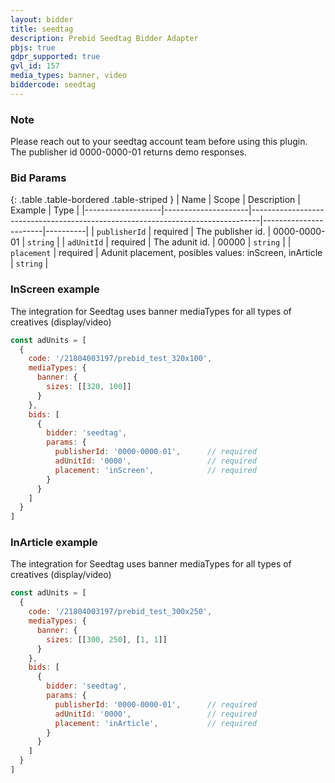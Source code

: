 ```yaml
---
layout: bidder
title: seedtag
description: Prebid Seedtag Bidder Adapter
pbjs: true
gdpr_supported: true
gvl_id: 157
media_types: banner, video
biddercode: seedtag
---
```


### Note

Please reach out to your seedtag account team before using this plugin.  
The publisher id 0000-0000-01 returns demo responses.


### Bid Params

{: .table .table-bordered .table-striped }
| Name              | Scope               | Description                                                                    | Example               | Type     |
|-------------------|---------------------|--------------------------------------------------------------------------------|-----------------------|----------|
| `publisherId`     | required            | The publisher id.                                                              | 0000-0000-01          | `string` |
| `adUnitId`        | required            | The adunit id.                                                                 | 00000                 | `string` |
| `placement`       | required            | Adunit placement, posibles values: inScreen, inArticle              | `string` |


### InScreen example

The integration for Seedtag uses banner mediaTypes for all types of creatives (display/video)

```js
const adUnits = [
  {
    code: '/21804003197/prebid_test_320x100',
    mediaTypes: {
      banner: {
        sizes: [[320, 100]]
      }
    },
    bids: [
      {
        bidder: 'seedtag',
        params: {
          publisherId: '0000-0000-01',      // required
          adUnitId: '0000',                 // required
          placement: 'inScreen',            // required
        }
      }
    ]
  }
]
```

### InArticle example

The integration for Seedtag uses banner mediaTypes for all types of creatives (display/video)

```js
const adUnits = [
  {
    code: '/21804003197/prebid_test_300x250',
    mediaTypes: {
      banner: {
        sizes: [[300, 250], [1, 1]]
      }
    },
    bids: [
      {
        bidder: 'seedtag',
        params: {
          publisherId: '0000-0000-01',      // required
          adUnitId: '0000',                 // required
          placement: 'inArticle',           // required
        }
      }
    ]
  }
]
```
